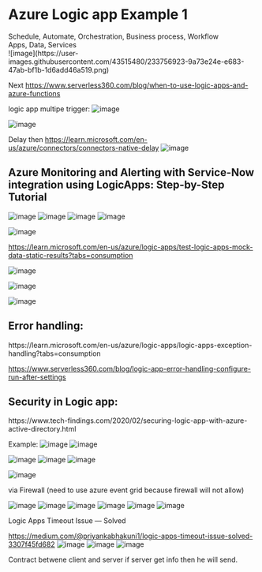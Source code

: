 <h1>Azure Logic app Example 1 </h1>
Schedule, Automate, Orchestration, Business process, Workflow<br/>
Apps, Data, Services <br/>
![image](https://user-images.githubusercontent.com/43515480/233756923-9a73e24e-e683-47ab-bf1b-1d6add46a519.png)

Next
https://www.serverless360.com/blog/when-to-use-logic-apps-and-azure-functions

logic app multipe trigger:
![image](https://user-images.githubusercontent.com/43515480/233757551-09045410-8e33-4540-a633-670deb8d154e.png)

![image](https://user-images.githubusercontent.com/43515480/234466515-bea39d20-5cff-4735-b026-be676699383d.png)

Delay then
https://learn.microsoft.com/en-us/azure/connectors/connectors-native-delay
![image](https://user-images.githubusercontent.com/43515480/234466282-831314c5-c5df-4663-b9c3-e9a046ed7517.png)



<h2>Azure Monitoring and Alerting with Service-Now integration using LogicApps: Step-by-Step Tutorial</h2>

![image](https://user-images.githubusercontent.com/43515480/231150880-3c448088-b72e-465d-952a-5d7bd9513cc0.png)
![image](https://user-images.githubusercontent.com/43515480/231151241-aef80314-63fd-438a-acc2-7dcc4d82d266.png)
![image](https://user-images.githubusercontent.com/43515480/231151756-fd845afe-dda3-4251-b5f3-ccc0733beddc.png)
![image](https://user-images.githubusercontent.com/43515480/231152537-1aed120f-511f-4c3e-99fe-3f978e00452e.png)

![image](https://user-images.githubusercontent.com/43515480/231155171-b56aff2a-0ea2-4af4-9345-15ce237c4faa.png)





https://learn.microsoft.com/en-us/azure/logic-apps/test-logic-apps-mock-data-static-results?tabs=consumption

![image](https://user-images.githubusercontent.com/43515480/229985204-c8e6bb82-c3e6-4eb9-9b72-eb2f0544e37c.png)

![image](https://user-images.githubusercontent.com/43515480/229985045-472c9e8f-be89-4bf5-9f96-e9fca4071416.png)

![image](https://user-images.githubusercontent.com/43515480/229985685-0280e027-443e-48c8-94d8-1a08ff46db05.png)

<h2>Error handling:</h2>
https://learn.microsoft.com/en-us/azure/logic-apps/logic-apps-exception-handling?tabs=consumption

https://www.serverless360.com/blog/logic-app-error-handling-configure-run-after-settings

<h2>Security in Logic app:</h2>
https://www.tech-findings.com/2020/02/securing-logic-app-with-azure-active-directory.html



Example:
![image](https://user-images.githubusercontent.com/43515480/233761091-482a5c23-740b-4fc2-9cc9-b435ffb2bbce.png)
![image](https://user-images.githubusercontent.com/43515480/233761154-26f4a9d1-3228-46d1-895f-88fbf1d4bba7.png)

![image](https://user-images.githubusercontent.com/43515480/233761177-ac277bb7-c217-49c2-b6cd-e382c136b963.png)
![image](https://user-images.githubusercontent.com/43515480/233763369-ae43a58d-f744-41fc-902e-2c640659c2cb.png)
![image](https://user-images.githubusercontent.com/43515480/233763375-e13f3703-7384-42ad-8c28-5e4a93fab1af.png)

![image](https://user-images.githubusercontent.com/43515480/233763389-0b657793-6f81-4c99-9926-467aebf0bef5.png)

via Firewall (need to use azure event grid because firewall will not allow)

![image](https://user-images.githubusercontent.com/43515480/233763469-1a9c29f2-abe1-43c6-ad66-63dc02b1127c.png)
![image](https://user-images.githubusercontent.com/43515480/233763493-854f5531-f908-4ced-82e3-75d3c1425645.png)
![image](https://user-images.githubusercontent.com/43515480/233763499-51d40b6e-1ef8-48d5-8e88-05922cc87d1b.png)
![image](https://user-images.githubusercontent.com/43515480/233763508-2b0243b5-c78f-4b24-9096-fe44f21bb32e.png)
![image](https://user-images.githubusercontent.com/43515480/233764861-8e947401-ee54-4d99-8416-c9be28ce5b98.png)
![image](https://user-images.githubusercontent.com/43515480/233765341-dd345b82-c45d-464d-a149-6ed2e7e77287.png)


Logic Apps Timeout Issue — Solved

https://medium.com/@priyankabhakuni1/logic-apps-timeout-issue-solved-3307f45fd682
![image](https://user-images.githubusercontent.com/43515480/234470635-2dda5dd4-36db-428e-8b82-97820b4ea615.png)
![image](https://user-images.githubusercontent.com/43515480/234471098-2af67261-25c0-44a6-9ca1-bf77d6e9c1f0.png)
![image](https://user-images.githubusercontent.com/43515480/234471193-c890d251-999d-4a88-b551-a81ebc8643c0.png)

Contract betwene client and server if server get info then he will send.

